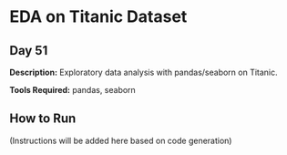 # EDA on Titanic Dataset

## Day 51

**Description:** Exploratory data analysis with pandas/seaborn on Titanic.

**Tools Required:** pandas, seaborn

## How to Run

(Instructions will be added here based on code generation)
